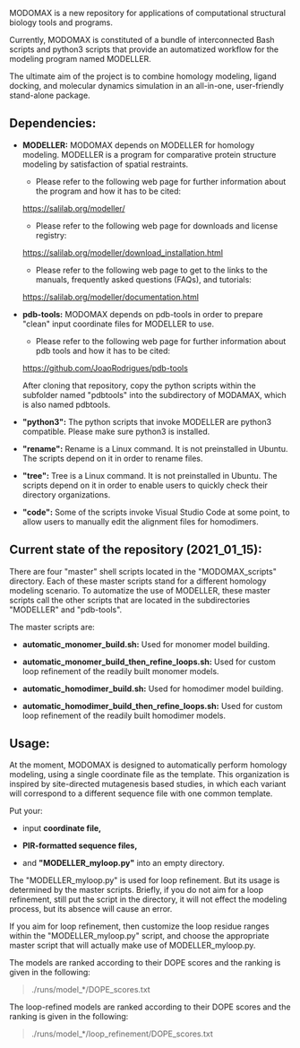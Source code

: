 MODOMAX is a new repository for applications of computational structural biology tools and programs.

Currently, MODOMAX is constituted of a bundle of interconnected Bash scripts and python3 scripts that provide an automatized workflow for the modeling program named MODELLER.

The ultimate aim of the project is to combine homology modeling, ligand docking, and molecular dynamics simulation in an all-in-one, user-friendly stand-alone package.

## Dependencies:

- **MODELLER:**
MODOMAX depends on MODELLER for homology modeling. MODELLER is a program for comparative protein structure modeling by satisfaction of spatial restraints.

    - Please refer to the following web page for further information about the program and how it has to be cited:
    
    https://salilab.org/modeller/

    - Please refer to the following web page for downloads and license registry:
    
    https://salilab.org/modeller/download_installation.html

    - Please refer to the following web page to get to the links to the manuals, frequently asked questions (FAQs), and tutorials:
    
    https://salilab.org/modeller/documentation.html

- **pdb-tools:**
MODOMAX depends on pdb-tools in order to prepare "clean" input coordinate files for MODELLER to use.
    
    - Please refer to the following web page for further information about pdb tools and how it has to be cited:
    
    https://github.com/JoaoRodrigues/pdb-tools
    
    After cloning that repository, copy the python scripts within the subfolder named "pdbtools" into the subdirectory of MODAMAX, which is also named pdbtools.

- **"python3":** The python scripts that invoke MODELLER are python3 compatible. Please make sure python3 is installed.

- **"rename":** Rename is a Linux command. It is not preinstalled in Ubuntu. The scripts depend on it in order to rename files.

- **"tree":** Tree is a Linux command. It is not preinstalled in Ubuntu. The scripts depend on it in order to enable users to quickly check their directory organizations.

- **"code":** Some of the scripts invoke Visual Studio Code at some point, to allow users to manually edit the alignment files for homodimers.

## Current state of the repository (2021_01_15):

There are four "master" shell scripts located in the "MODOMAX_scripts" directory. Each of these master scripts stand for a different homology modeling scenario. To automatize the use of MODELLER, these master scripts call the other scripts that are located in the subdirectories "MODELLER" and "pdb-tools".

The master scripts are:

- **automatic_monomer_build.sh:** Used for monomer model building.

- **automatic_monomer_build_then_refine_loops.sh:** Used for custom loop refinement of the readily built monomer models.

- **automatic_homodimer_build.sh:** Used for homodimer model building.

- **automatic_homodimer_build_then_refine_loops.sh:** Used for custom loop refinement of the readily built homodimer models.

## Usage:

At the moment, MODOMAX is designed to automatically perform homology modeling, using a single coordinate file as the template. This organization is inspired by site-directed mutagenesis based studies, in which each variant will correspond to a different sequence file with one common template.

Put your: 

- input **coordinate file,**

- **PIR-formatted sequence files,**

- and **"MODELLER_myloop.py"** into an empty directory.

The "MODELLER_myloop.py" is used for loop refinement. But its usage is determined by the master scripts. Briefly, if you do not aim for a loop refinement, still put the script in the directory, it will not effect the modeling process, but its absence will cause an error.

If you aim for loop refinement, then customize the loop residue ranges within the "MODELLER_myloop.py" script, and choose the appropriate master script that will actually make use of MODELLER_myloop.py.

The models are ranked according to their DOPE scores and the ranking is given in the following:

> ./runs/model_\*/DOPE_scores.txt

The loop-refined models are ranked according to their DOPE scores and the ranking is given in the following:

> ./runs/model_\*/loop_refinement/DOPE_scores.txt


